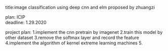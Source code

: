 title:image classification using deep cnn and elm
proposed by zhuangzi 
    <image classification using convolutional neural networks and
    kernel extreme learning machines>

plan: ICIP   
deadline: 1.29.2020

project plan:
    1.implement the cnn pretrain by imagenet
    2.train this model by other dataset
    3.remove the softmax layer and record the feature
    4.implement the algorithm of kernel extreme learning machines
    5.
